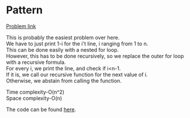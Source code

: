 # Pattern

[Problem link](https://github.com/dscnsec/DSC-NSEC-Algorithms/blob/master/3.%20Recursion/pattern/pattern.md)

This is probably the easiest problem over here.<br>
We have to just print 1-i for the i't line, i ranging from 1 to n.<br>
This can be done easily with a nested for loop.<br>
However, this has to be done recursively, so we replace the outer for loop with a recursive formula.<br>
For every i, we print the line, and check if i<n-1.<br>
If it is, we call our recursive function for the next value of i.<br>
Otherwise, we abstain from calling the function.

Time complexity-O(n^2)<br>
Space complexity-O(n)

The code can be found [here](https://github.com/dscnsec/DSC-NSEC-Algorithms/blob/master/3.%20Recursion/pattern/pattern_merlin.cpp).
